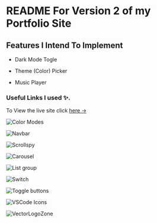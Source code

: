 # README For Version 2 of my Portfolio Site

## Features I Intend To Implement

- Dark Mode Togle

- Theme (Color) Picker

- Music Player

### Useful Links I used ✨.

To View the live site click [here &rarr;](https://mafalana.github.io/v2.html)

![Color Modes](https://www.gethalfmoon.com/docs/color-modes/)

![Navbar](https://www.gethalfmoon.com/docs/navbar/)

![Scrollspy](https://www.gethalfmoon.com/docs/scrollspy/)

![Carousel](https://www.gethalfmoon.com/docs/carousel)

![List group](https://www.gethalfmoon.com/docs/list-group)

![Switch](https://www.gethalfmoon.com/docs/checkbox-and-radio/#switch)

![Toggle buttons](https://www.gethalfmoon.com/docs/checkbox-and-radio/#toggle-buttons)

![VSCode Icons](https://github.com/vscode-icons/vscode-icons/tree/master/icons)

![VectorLogoZone](https://www.vectorlogo.zone/)